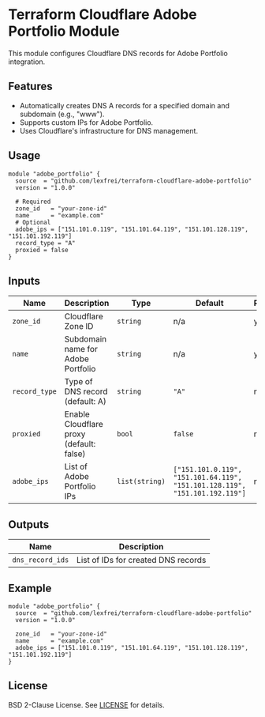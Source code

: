 # Terraform Cloudflare Adobe Portfolio Module

This module configures Cloudflare DNS records for Adobe Portfolio integration.

## Features

- Automatically creates DNS A records for a specified domain and subdomain (e.g., "www").
- Supports custom IPs for Adobe Portfolio.
- Uses Cloudflare's infrastructure for DNS management.

## Usage

```hcl
module "adobe_portfolio" {
  source  = "github.com/lexfrei/terraform-cloudflare-adobe-portfolio"
  version = "1.0.0"

  # Required
  zone_id   = "your-zone-id"
  name      = "example.com"
  # Optional
  adobe_ips = ["151.101.0.119", "151.101.64.119", "151.101.128.119", "151.101.192.119"]
  record_type = "A"
  proxied = false
}
```

## Inputs

| Name         | Description                          | Type           | Default                                   | Required |
|--------------|--------------------------------------|----------------|-------------------------------------------|----------|
| `zone_id`    | Cloudflare Zone ID                  | `string`       | n/a                                       | yes      |
| `name`       | Subdomain name for Adobe Portfolio  | `string`       | n/a                                       | yes      |
| `record_type`| Type of DNS record (default: A)     | `string`       | `"A"`                                     | no       |
| `proxied`    | Enable Cloudflare proxy (default: false) | `bool`      | `false`                                   | no       |
| `adobe_ips`  | List of Adobe Portfolio IPs         | `list(string)` | `["151.101.0.119", "151.101.64.119", "151.101.128.119", "151.101.192.119"]` | no       |

## Outputs

| Name              | Description                 |
|-------------------|-----------------------------|
| `dns_record_ids`  | List of IDs for created DNS records |

## Example

```hcl
module "adobe_portfolio" {
  source  = "github.com/lexfrei/terraform-cloudflare-adobe-portfolio"
  version = "1.0.0"

  zone_id   = "your-zone-id"
  name      = "example.com"
  adobe_ips = ["151.101.0.119", "151.101.64.119", "151.101.128.119", "151.101.192.119"]
}
```

## License

BSD 2-Clause License. See [LICENSE](LICENSE) for details.
